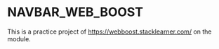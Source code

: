 # NAVBAR_WEB_BOOST


This is a practice project of https://webboost.stacklearner.com/ on the module.

